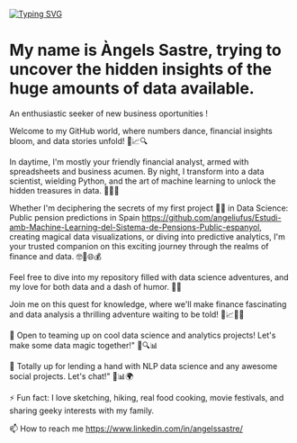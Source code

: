 
[![Typing SVG](https://readme-typing-svg.demolab.com?font=Fira+Code&pause=1000&random=false&width=435&lines=%F0%9F%8E%89%F0%9F%93%88+Hello+Data+Explorers!+%F0%9F%93%8A%F0%9F%8C%9F)](https://git.io/typing-svg)

# My name is Àngels Sastre, trying to uncover the hidden insights of the huge amounts of data available. 
An enthusiastic seeker of new business oportunities !

Welcome to my GitHub world, where numbers dance, financial insights bloom, and data stories unfold! 🚀📈🔍

In daytime, I'm mostly your friendly financial analyst, armed with spreadsheets and business acumen. By night, I transform into a data scientist, wielding Python, and the art of machine learning to unlock the hidden treasures in data. 🌙🔢💼

Whether I'm deciphering the secrets of my first project 👨‍💻 in Data Science: Public pension predictions in Spain https://github.com/angeliufus/Estudi-amb-Machine-Learning-del-Sistema-de-Pensions-Public-espanyol, creating magical data visualizations, or diving into predictive analytics, I'm your trusted companion on this exciting journey through the realms of finance and data. 🤓🌟🌐💰

Feel free to dive into my repository filled with data science adventures, and my love for both data and a dash of humor. 🚀🤓

Join me on this quest for knowledge, where we'll make finance fascinating and data analysis a thrilling adventure waiting to be told! 🌌📈🌟🚀

👯 Open to teaming up on cool data science and analytics projects! Let's make some data magic together!" 🤝🔍📊

🤝 Totally up for lending a hand with NLP data science and any awesome social projects. Let's chat!" 🤗📊🌍

⚡ Fun fact: I love sketching, hiking, real food cooking, movie festivals, and sharing geeky interests with my family.

📫 How to reach me https://www.linkedin.com/in/angelssastre/


